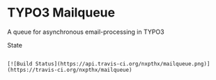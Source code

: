 TYPO3 Mailqueue
===============

A queue for asynchronous email-processing in TYPO3


State
`````

[![Build Status](https://api.travis-ci.org/nxpthx/mailqueue.png)](https://travis-ci.org/nxpthx/mailqueue)